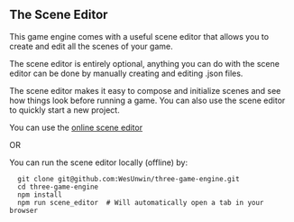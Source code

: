 ## The Scene Editor
This game engine comes with a useful scene editor that allows you to create and edit all the
scenes of your game.

The scene editor is entirely optional, anything you can do with the scene editor can be done by manually creating and editing .json files.

The scene editor makes it easy to compose and initialize scenes and see how things look before running a game. You can also use the scene editor to quickly start a new project.

You can use the [online scene editor](https://wesunwin.github.io/three-game-engine/#/editor)

OR

You can run the scene editor locally (offline) by:
```
  git clone git@github.com:WesUnwin/three-game-engine.git
  cd three-game-engine
  npm install
  npm run scene_editor  # Will automatically open a tab in your browser
```